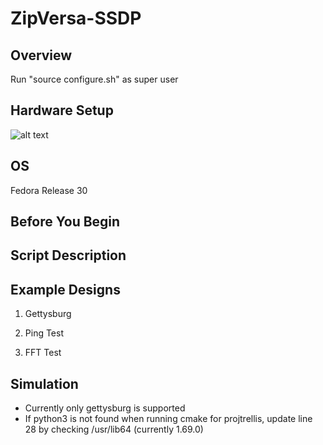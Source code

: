 # ZipVersa-SSDP

## Overview



Run "source configure.sh" as super user
 
## Hardware Setup 


![alt text](https://github.com/asanaullah/ZipVersa-SSDP/hardware_overview.png)

## OS
Fedora Release 30


## Before You Begin



## Script Description




## Example Designs

1. Gettysburg


2. Ping Test


3. FFT Test


## Simulation

 

 - Currently only gettysburg is supported
 - If python3 is not found when running cmake for projtrellis, update line 28 by checking /usr/lib64 (currently 1.69.0)
